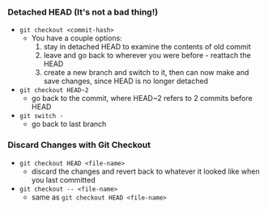 ### Detached HEAD (It's not a bad thing!)
- `git checkout <commit-hash>`
    - You have a couple options:
        1. stay in detached HEAD to examine the contents of old commit
        2. leave and go back to wherever you were before - reattach the HEAD
        3. create a new branch and switch to it, then can now make and save changes, since HEAD is no longer detached
- `git checkout HEAD~2`
    - go back to the commit, where HEAD~2 refers to 2 commits before HEAD
- `git switch -`
    - go back to last branch


### Discard Changes with Git Checkout
- `git checkout HEAD <file-name>`
    - discard the changes and revert back to whatever it looked like when you last committed
- `git checkout -- <file-name>`
    - same as `git checkout HEAD <file-name>`